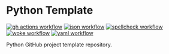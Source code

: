 # Python Template

[![gh actions workflow](https://github.com/salve-mundi-exempla/python-template/actions/workflows/gh-actions.yml/badge.svg?branch=main)](https://github.com/salve-mundi-exempla/python-template/actions/workflows/gh-actions.yml)
[![json workflow](https://github.com/salve-mundi-exempla/python-template/actions/workflows/json.yml/badge.svg?branch=main)](https://github.com/salve-mundi-exempla/python-template/actions/workflows/json.yml)
[![spellcheck workflow](https://github.com/salve-mundi-exempla/python-template/actions/workflows/spellcheck.yml/badge.svg?branch=main)](https://github.com/salve-mundi-exempla/python-template/actions/workflows/spellcheck.yml)
[![woke workflow](https://github.com/salve-mundi-exempla/python-template/actions/workflows/woke.yml/badge.svg?branch=main)](https://github.com/salve-mundi-exempla/python-template/actions/workflows/woke.yml)
[![yaml workflow](https://github.com/salve-mundi-exempla/python-template/actions/workflows/yaml.yml/badge.svg?branch=main)](https://github.com/salve-mundi-exempla/python-template/actions/workflows/yaml.yml)

Python GitHub project template repository.
